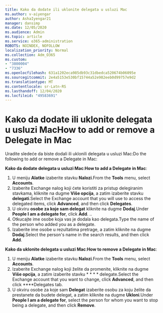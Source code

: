 ```yaml
---
title: Kako da dodate ili uklonite delegata u usluzi Mac
ms.author: v-aiyengar
author: AshaIyengar21
manager: dansimp
ms.date: 12/05/2020
ms.audience: Admin
ms.topic: article
ms.service: o365-administration
ROBOTS: NOINDEX, NOFOLLOW
localization_priority: Normal
ms.collection: Adm_O365
ms.custom:
- "3800004"
- "7336"
ms.openlocfilehash: 631a1202eca985db93c31dbedca520674b06095e
ms.sourcegitcommit: 2e4a5153e530bf15744a52e982eeb0d99757e9d2
ms.translationtype: MT
ms.contentlocale: sr-Latn-RS
ms.lasthandoff: 12/04/2020
ms.locfileid: "49583691"
---
```

# <a name="how-to-add-or-remove-a-delegate-in-mac"></a><span data-ttu-id="fb073-102">Kako da dodate ili uklonite delegata u usluzi Mac</span><span class="sxs-lookup"><span data-stu-id="fb073-102">How to add or remove a Delegate in Mac</span></span>

<span data-ttu-id="fb073-103">Uradite sledeće da biste dodali ili uklonili delegata u usluzi Mac:</span><span class="sxs-lookup"><span data-stu-id="fb073-103">Do the following to add or remove a Delegate in Mac:</span></span>

<span data-ttu-id="fb073-104">**Kako da dodate delegata u usluzi Mac**:</span><span class="sxs-lookup"><span data-stu-id="fb073-104">**How to add a Delegate in Mac**:</span></span>

1. <span data-ttu-id="fb073-105">U meniju **Alatke** izaberite stavku **Nalozi**.</span><span class="sxs-lookup"><span data-stu-id="fb073-105">From the **Tools** menu, select **Accounts**.</span></span>
1. <span data-ttu-id="fb073-106">Izaberite Exchange nalog koji ćete koristiti za pristup delegiranim stavkama, kliknite na dugme **Više opcija**, a zatim izaberite stavku **delegati**.</span><span class="sxs-lookup"><span data-stu-id="fb073-106">Select the Exchange account that you will use to access the delegated items, click **Advanced**, and then click **Delegates**.</span></span>
1. <span data-ttu-id="fb073-107">U okviru **osobe za koje sam delegat** kliknite na dugme **Dodaj**.</span><span class="sxs-lookup"><span data-stu-id="fb073-107">Under **People I am a delegate for**, click **Add**.</span></span> <span data-ttu-id="fb073-108">.</span><span class="sxs-lookup"><span data-stu-id="fb073-108">.</span></span>
1. <span data-ttu-id="fb073-109">Otkucajte ime osobe koja vas je dodala kao delegata.</span><span class="sxs-lookup"><span data-stu-id="fb073-109">Type the name of the person who added you as a delegate.</span></span>
1. <span data-ttu-id="fb073-110">Izaberite ime osobe u rezultatima pretrage, a zatim kliknite na dugme **Dodaj**.</span><span class="sxs-lookup"><span data-stu-id="fb073-110">Select the person's name in the search results, and then click **Add**.</span></span>
 
<span data-ttu-id="fb073-111">**Kako da uklonite delegata u usluzi Mac**:</span><span class="sxs-lookup"><span data-stu-id="fb073-111">**How to remove a Delegate in Mac**:</span></span>

1. <span data-ttu-id="fb073-112">U meniju **Alatke** izaberite stavku **Nalozi**.</span><span class="sxs-lookup"><span data-stu-id="fb073-112">From the **Tools** menu, select **Accounts**.</span></span>
1. <span data-ttu-id="fb073-113">Izaberite Exchange nalog koji želite da promenite, kliknite na dugme **Više opcija**, a zatim izaberite stavku \* \* \* \* delegate.</span><span class="sxs-lookup"><span data-stu-id="fb073-113">Select the Exchange account that you want to change, click **Advanced**, and then click \*\*\*\*Delegates tab.</span></span>
1. <span data-ttu-id="fb073-114">U okviru osobe za koje sam **Delegat** izaberite osobu za koju želite da prestanete da budete delegat, a zatim kliknite na dugme **Ukloni**.</span><span class="sxs-lookup"><span data-stu-id="fb073-114">Under **People I am a delegate for**, select the person for whom you want to stop being a delegate, and then click **Remove**.</span></span>
